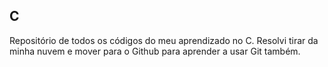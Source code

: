 ## C
Repositório de todos os códigos do meu aprendizado no C.
Resolvi tirar da minha nuvem e mover para o Github para aprender a usar Git também.